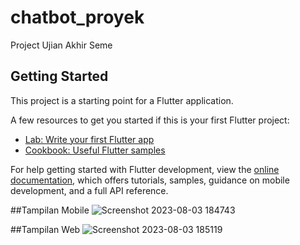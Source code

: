 # chatbot_proyek

Project Ujian Akhir Seme

## Getting Started

This project is a starting point for a Flutter application.

A few resources to get you started if this is your first Flutter project:

- [Lab: Write your first Flutter app](https://docs.flutter.dev/get-started/codelab)
- [Cookbook: Useful Flutter samples](https://docs.flutter.dev/cookbook)

For help getting started with Flutter development, view the
[online documentation](https://docs.flutter.dev/), which offers tutorials,
samples, guidance on mobile development, and a full API reference.

##Tampilan Mobile 
![Screenshot 2023-08-03 184743](https://github.com/rizkinp/chatbot-flutter-wisata-kediri/assets/103366502/d9e03c6d-29e9-4436-8986-affd71af9f9a)

##Tampilan Web
![Screenshot 2023-08-03 185119](https://github.com/rizkinp/chatbot-flutter-wisata-kediri/assets/103366502/46a084ac-7ab8-4f9e-9caf-3b45a378df1d)

